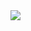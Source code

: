<img src="![ezgif com-video-to-gif-converter](https://github.com/sdyproject/diggingplace/assets/126428651/ab82332e-54d5-4abe-ab5a-43cd717f6a51)">

